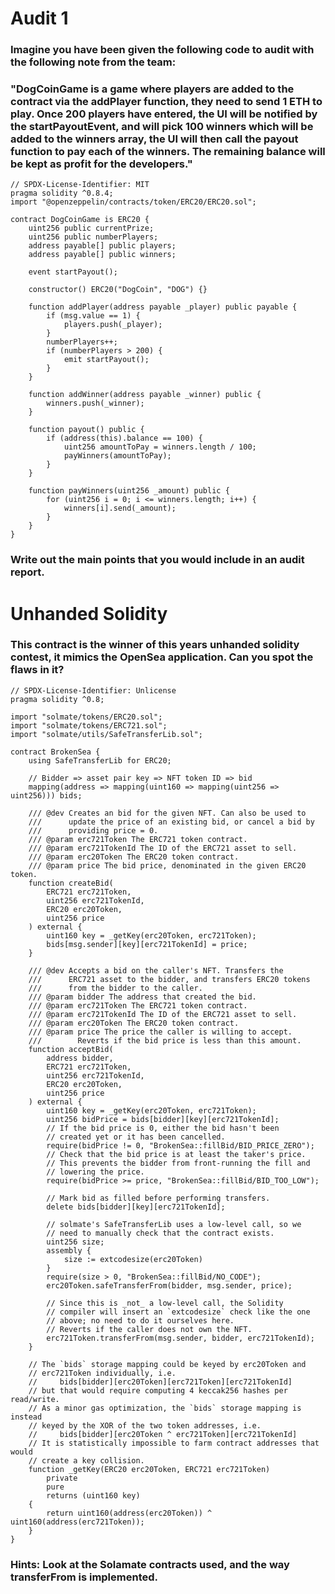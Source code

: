 # Audit 1

### Imagine you have been given the following code to audit with the following note from the team:

### "DogCoinGame is a game where players are added to the contract via the addPlayer function, they need to send 1 ETH to play. Once 200 players have entered, the UI will be notified by the startPayoutEvent, and will pick 100 winners which will be added to the winners array, the UI will then call the payout function to pay each of the winners. The remaining balance will be kept as profit for the developers."
``` solidity
// SPDX-License-Identifier: MIT
pragma solidity ^0.8.4;
import "@openzeppelin/contracts/token/ERC20/ERC20.sol";

contract DogCoinGame is ERC20 {
    uint256 public currentPrize;
    uint256 public numberPlayers;
    address payable[] public players;
    address payable[] public winners;

    event startPayout();

    constructor() ERC20("DogCoin", "DOG") {}

    function addPlayer(address payable _player) public payable {
        if (msg.value == 1) {
            players.push(_player);
        }
        numberPlayers++;
        if (numberPlayers > 200) {
            emit startPayout();
        }
    }

    function addWinner(address payable _winner) public {
        winners.push(_winner);
    }

    function payout() public {
        if (address(this).balance == 100) {
            uint256 amountToPay = winners.length / 100;
            payWinners(amountToPay);
        }
    }

    function payWinners(uint256 _amount) public {
        for (uint256 i = 0; i <= winners.length; i++) {
            winners[i].send(_amount);
        }
    }
}
```

### Write out the main points that you would include in an audit report.

# Unhanded Solidity

### This contract is the winner of this years unhanded solidity contest, it mimics the OpenSea application. Can you spot the flaws in it?

``` solidity
// SPDX-License-Identifier: Unlicense
pragma solidity ^0.8;

import "solmate/tokens/ERC20.sol";
import "solmate/tokens/ERC721.sol";
import "solmate/utils/SafeTransferLib.sol";

contract BrokenSea {
    using SafeTransferLib for ERC20;

    // Bidder => asset pair key => NFT token ID => bid
    mapping(address => mapping(uint160 => mapping(uint256 => uint256))) bids;

    /// @dev Creates an bid for the given NFT. Can also be used to
    ///      update the price of an existing bid, or cancel a bid by
    ///      providing price = 0.
    /// @param erc721Token The ERC721 token contract.
    /// @param erc721TokenId The ID of the ERC721 asset to sell.
    /// @param erc20Token The ERC20 token contract.
    /// @param price The bid price, denominated in the given ERC20 token.
    function createBid(
        ERC721 erc721Token,
        uint256 erc721TokenId,
        ERC20 erc20Token,
        uint256 price
    ) external {
        uint160 key = _getKey(erc20Token, erc721Token);
        bids[msg.sender][key][erc721TokenId] = price;
    }

    /// @dev Accepts a bid on the caller's NFT. Transfers the
    ///      ERC721 asset to the bidder, and transfers ERC20 tokens
    ///      from the bidder to the caller.
    /// @param bidder The address that created the bid.
    /// @param erc721Token The ERC721 token contract.
    /// @param erc721TokenId The ID of the ERC721 asset to sell.
    /// @param erc20Token The ERC20 token contract.
    /// @param price The price the caller is willing to accept.
    ///        Reverts if the bid price is less than this amount.
    function acceptBid(
        address bidder,
        ERC721 erc721Token,
        uint256 erc721TokenId,
        ERC20 erc20Token,
        uint256 price
    ) external {
        uint160 key = _getKey(erc20Token, erc721Token);
        uint256 bidPrice = bids[bidder][key][erc721TokenId];
        // If the bid price is 0, either the bid hasn't been
        // created yet or it has been cancelled.
        require(bidPrice != 0, "BrokenSea::fillBid/BID_PRICE_ZERO");
        // Check that the bid price is at least the taker's price.
        // This prevents the bidder from front-running the fill and
        // lowering the price.
        require(bidPrice >= price, "BrokenSea::fillBid/BID_TOO_LOW");

        // Mark bid as filled before performing transfers.
        delete bids[bidder][key][erc721TokenId];

        // solmate's SafeTransferLib uses a low-level call, so we
        // need to manually check that the contract exists.
        uint256 size;
        assembly {
            size := extcodesize(erc20Token)
        }
        require(size > 0, "BrokenSea::fillBid/NO_CODE");
        erc20Token.safeTransferFrom(bidder, msg.sender, price);

        // Since this is _not_ a low-level call, the Solidity
        // compiler will insert an `extcodesize` check like the one
        // above; no need to do it ourselves here.
        // Reverts if the caller does not own the NFT.
        erc721Token.transferFrom(msg.sender, bidder, erc721TokenId);
    }

    // The `bids` storage mapping could be keyed by erc20Token and
    // erc721Token individually, i.e.
    //     bids[bidder][erc20Token][erc721Token][erc721TokenId]
    // but that would require computing 4 keccak256 hashes per read/write.
    // As a minor gas optimization, the `bids` storage mapping is instead
    // keyed by the XOR of the two token addresses, i.e.
    //     bids[bidder][erc20Token ^ erc721Token][erc721TokenId]
    // It is statistically impossible to farm contract addresses that would
    // create a key collision.
    function _getKey(ERC20 erc20Token, ERC721 erc721Token)
        private
        pure
        returns (uint160 key)
    {
        return uint160(address(erc20Token)) ^ uint160(address(erc721Token));
    }
} 
```

### Hints: Look at the Solamate contracts used, and the way transferFrom is implemented.